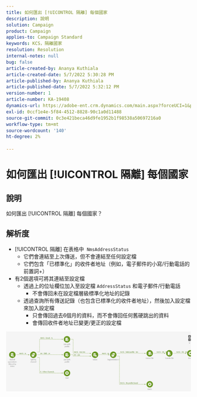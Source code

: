 ```yaml
---
title: 如何匯出 [!UICONTROL 隔離] 每個國家
description: 說明
solution: Campaign
product: Campaign
applies-to: Campaign Standard
keywords: KCS，隔離國家
resolution: Resolution
internal-notes: null
bug: false
article-created-by: Ananya Kuthiala
article-created-date: 5/7/2022 5:30:28 PM
article-published-by: Ananya Kuthiala
article-published-date: 5/7/2022 5:32:12 PM
version-number: 1
article-number: KA-19408
dynamics-url: https://adobe-ent.crm.dynamics.com/main.aspx?forceUCI=1&pagetype=entityrecord&etn=knowledgearticle&id=72a54362-2bce-ec11-a7b5-0022480a8e40
exl-id: 0ccf1e4e-5f84-4512-8828-90c1a0d11488
source-git-commit: 0c3e421beca46d9fe1952b1f98538a50697216a0
workflow-type: tm+mt
source-wordcount: '140'
ht-degree: 2%

---
```


# 如何匯出 [!UICONTROL 隔離] 每個國家

## 說明

如何匯出 [!UICONTROL 隔離] 每個國家？

## 解析度


- [!UICONTROL 隔離] 在表格中  `NmsAddressStatus`
   - 它們會連結至上次傳送，但不會連結至任何設定檔
   - 它們包含「已標準化」的收件者地址（例如，電子郵件的小寫/行動電話的前置詞+）
- 有2個選項可將其連結至設定檔
   - 透過上的位址欄位加入至設定檔 `AddressStatus` 和電子郵件/行動電話
      - 不會傳回未在設定檔層級標準化地址的記錄
   - 透過查詢所有傳送記錄（也包含已標準化的收件者地址），然後加入設定檔來加入設定檔
      - 只會傳回過去6個月的資料，而不會傳回任何舊硬跳出的資料
      - 會傳回收件者地址已變更/更正的設定檔


![](assets/9aa27d94-2bce-ec11-a7b5-0022480a8e40.png)
